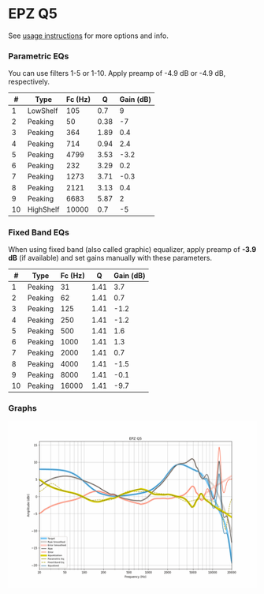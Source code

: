 # EPZ Q5
See [usage instructions](https://github.com/jaakkopasanen/AutoEq#usage) for more options and info.

### Parametric EQs
You can use filters 1-5 or 1-10. Apply preamp of -4.9 dB or -4.9 dB, respectively.

|   # | Type      |   Fc (Hz) |    Q |   Gain (dB) |
|-----|-----------|-----------|------|-------------|
|   1 | LowShelf  |       105 | 0.7  |         9   |
|   2 | Peaking   |        50 | 0.38 |        -7   |
|   3 | Peaking   |       364 | 1.89 |         0.4 |
|   4 | Peaking   |       714 | 0.94 |         2.4 |
|   5 | Peaking   |      4799 | 3.53 |        -3.2 |
|   6 | Peaking   |       232 | 3.29 |         0.2 |
|   7 | Peaking   |      1273 | 3.71 |        -0.3 |
|   8 | Peaking   |      2121 | 3.13 |         0.4 |
|   9 | Peaking   |      6683 | 5.87 |         2   |
|  10 | HighShelf |     10000 | 0.7  |        -5   |

### Fixed Band EQs
When using fixed band (also called graphic) equalizer, apply preamp of **-3.9 dB** (if available) and set gains manually with these parameters.

|   # | Type    |   Fc (Hz) |    Q |   Gain (dB) |
|-----|---------|-----------|------|-------------|
|   1 | Peaking |        31 | 1.41 |         3.7 |
|   2 | Peaking |        62 | 1.41 |         0.7 |
|   3 | Peaking |       125 | 1.41 |        -1.2 |
|   4 | Peaking |       250 | 1.41 |        -1.2 |
|   5 | Peaking |       500 | 1.41 |         1.6 |
|   6 | Peaking |      1000 | 1.41 |         1.3 |
|   7 | Peaking |      2000 | 1.41 |         0.7 |
|   8 | Peaking |      4000 | 1.41 |        -1.5 |
|   9 | Peaking |      8000 | 1.41 |        -0.1 |
|  10 | Peaking |     16000 | 1.41 |        -9.7 |

### Graphs
![](./EPZ%20Q5.png)
